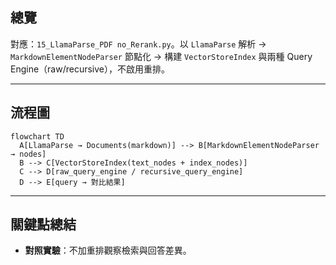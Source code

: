 ## 總覽

對應：`15_LlamaParse_PDF no_Rerank.py`。以 `LlamaParse` 解析 → `MarkdownElementNodeParser` 節點化 → 構建 `VectorStoreIndex` 與兩種 Query Engine（raw/recursive），不啟用重排。

---

## 流程圖

```mermaid
flowchart TD
  A[LlamaParse → Documents(markdown)] --> B[MarkdownElementNodeParser → nodes]
  B --> C[VectorStoreIndex(text_nodes + index_nodes)]
  C --> D[raw_query_engine / recursive_query_engine]
  D --> E[query → 對比結果]
```

---

## 關鍵點總結

- **對照實驗**：不加重排觀察檢索與回答差異。


